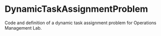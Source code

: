 # DynamicTaskAssignmentProblem
 Code and definition of a dynamic task assignment problem for Operations Management Lab.
